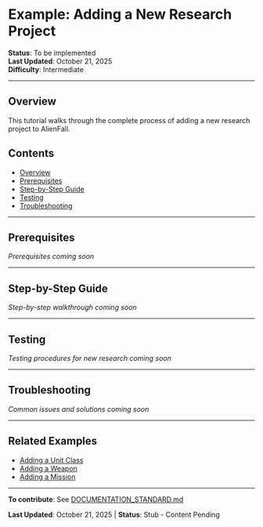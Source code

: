 # Example: Adding a New Research Project

**Status**: To be implemented  
**Last Updated**: October 21, 2025  
**Difficulty**: Intermediate

---

## Overview

This tutorial walks through the complete process of adding a new research project to AlienFall.

## Contents

- [Overview](#overview)
- [Prerequisites](#prerequisites)
- [Step-by-Step Guide](#step-by-step-guide)
- [Testing](#testing)
- [Troubleshooting](#troubleshooting)

---

## Prerequisites

*Prerequisites coming soon*

---

## Step-by-Step Guide

*Step-by-step walkthrough coming soon*

---

## Testing

*Testing procedures for new research coming soon*

---

## Troubleshooting

*Common issues and solutions coming soon*

---

## Related Examples

- [Adding a Unit Class](ADDING_UNIT_CLASS.md)
- [Adding a Weapon](ADDING_WEAPON.md)
- [Adding a Mission](ADDING_MISSION.md)

---

**To contribute**: See [DOCUMENTATION_STANDARD.md](../../docs/DOCUMENTATION_STANDARD.md)

**Last Updated**: October 21, 2025 | **Status**: Stub - Content Pending
